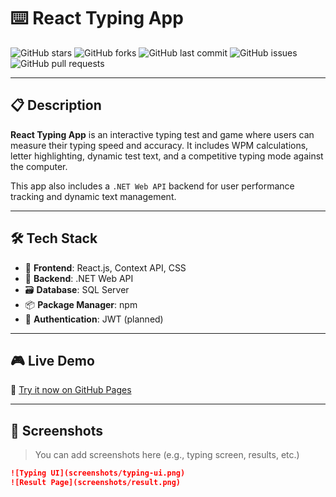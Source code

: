 # ⌨️ React Typing App

![GitHub stars](https://img.shields.io/github/stars/dilshannirodha/React-Typing-App?style=social)
![GitHub forks](https://img.shields.io/github/forks/dilshannirodha/React-Typing-App?style=social)
![GitHub last commit](https://img.shields.io/github/last-commit/dilshannirodha/React-Typing-App?color=green)
![GitHub issues](https://img.shields.io/github/issues/dilshannirodha/React-Typing-App)
![GitHub pull requests](https://img.shields.io/github/issues-pr/dilshannirodha/React-Typing-App)

---

## 📋 Description

**React Typing App** is an interactive typing test and game where users can measure their typing speed and accuracy. It includes WPM calculations, letter highlighting, dynamic test text, and a competitive typing mode against the computer.

This app also includes a `.NET Web API` backend for user performance tracking and dynamic text management.

---

## 🛠 Tech Stack

- 🎯 **Frontend**: React.js, Context API, CSS
- 🧠 **Backend**: .NET Web API
- 🗃 **Database**: SQL Server
- 📦 **Package Manager**: npm
- 🔐 **Authentication**: JWT (planned)

---

## 🎮 Live Demo

🔗 [Try it now on GitHub Pages](https://dilshannirodha.github.io/deploy-react-typing-game/)

---

## 📸 Screenshots

> You can add screenshots here (e.g., typing screen, results, etc.)
```markdown
![Typing UI](screenshots/typing-ui.png)
![Result Page](screenshots/result.png)
